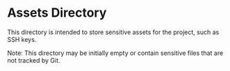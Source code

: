 # Assets Directory

This directory is intended to store sensitive assets for the project, such as SSH keys.

Note: This directory may be initially empty or contain sensitive files that are not tracked by Git.
